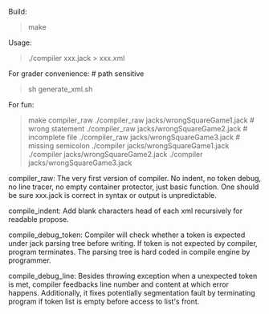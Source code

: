 Build:
> make

Usage:
> ./compiler xxx.jack > xxx.xml

For grader convenience: # path sensitive
> sh generate_xml.sh

For fun:
> make compiler_raw
> ./compiler_raw jacks/wrongSquareGame1.jack # wrong statement
> ./compiler_raw jacks/wrongSquareGame2.jack # incomplete file
> ./compiler_raw jacks/wrongSquareGame3.jack # missing semicolon
> ./compiler jacks/wrongSquareGame1.jack
> ./compiler jacks/wrongSquareGame2.jack
> ./compiler jacks/wrongSquareGame3.jack

compiler_raw: The very first version of compiler. No indent, no token debug, no line tracer, no empty container protector, just basic function. One should be sure xxx.jack is correct in syntax or output is unpredictable.

compile_indent: Add blank characters head of each xml recursively for readable propose.

compile_debug_token: Compiler will check whether a token is expected under jack parsing tree before writing. If token is not expected by compiler, program terminates. The parsing tree is hard coded in compile engine by programmer.

compile_debug_line: Besides throwing exception when a unexpected token is met, compiler feedbacks line number and content at which error happens. Additionally, it fixes potentially segmentation fault by terminating program if token list is empty before access to list's front.
